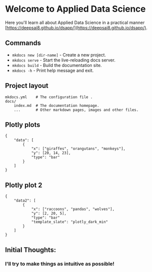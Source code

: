 # Welcome to Applied Data Science

Here you'll learn all about Applied Data Science in a practical manner [https://deepsai8.github.io/dsapp/](https://deepsai8.github.io/dsapp/).

## Commands

* `mkdocs new [dir-name]` - Create a new project.
* `mkdocs serve` - Start the live-reloading docs server.
* `mkdocs build` - Build the documentation site.
* `mkdocs -h` - Print help message and exit.

## Project layout

    mkdocs.yml    # The configuration file .
    docs/
        index.md  # The documentation homepage.
        ...       # Other markdown pages, images and other files.


## Plotly plots
``` plotly
{
    "data": [
        {
            "x": ["giraffes", "orangutans", "monkeys"],
            "y": [20, 14, 23],
            "type": "bar"
        }
    ]
}
```

## Plotly plot 2
``` plotly
{
    "data2": [
        {
            "x": ["raccoons", "pandas", "wolves"],
            "y": [2, 20, 5],
            "type": "bar"
            "template_slate": "plotly_dark_min"
        }
    ]
}
```

## Initial Thoughts:
### I'll try to make things as intuitive as possible!